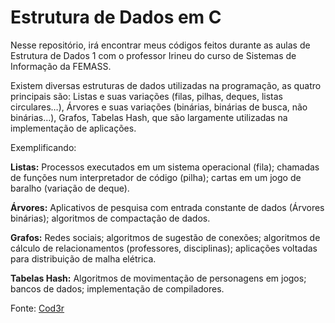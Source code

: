 # Estrutura de Dados em C

Nesse repositório, irá encontrar meus códigos feitos durante as aulas de Estrutura de Dados 1 com o professor Irineu do curso de Sistemas de Informação da FEMASS.

Existem diversas estruturas de dados utilizadas na programação, as quatro principais são: Listas e suas variações (filas, pilhas, deques, listas circulares…), Árvores e suas variações (binárias, binárias de busca, não binárias…), Grafos, Tabelas Hash, que são largamente utilizadas na implementação de aplicações. 

Exemplificando:

**Listas:** Processos executados em um sistema operacional (fila); chamadas de funções num interpretador de código (pilha); cartas em um jogo de baralho (variação de deque).

**Árvores:** Aplicativos de pesquisa com entrada constante de dados (Árvores binárias); algoritmos de compactação de dados.

**Grafos:** Redes sociais; algoritmos de sugestão de conexões; algoritmos de cálculo de relacionamentos (professores, disciplinas); aplicações voltadas para distribuição de malha elétrica.

**Tabelas Hash:** Algoritmos de movimentação de personagens em jogos; bancos de dados; implementação de compiladores.

Fonte: [Cod3r](https://blog.cod3r.com.br/estruturas-de-dados/)
